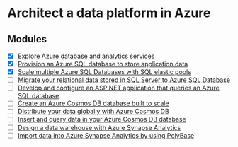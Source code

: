 # Architect a data platform in Azure


## Modules

- [x] [Explore Azure database and analytics services](https://docs.microsoft.com/en-us/learn/modules/azure-database-fundamentals/)
- [x] [Provision an Azure SQL database to store application data](https://docs.microsoft.com/en-us/learn/modules/provision-azure-sql-db/)
- [x] [Scale multiple Azure SQL Databases with SQL elastic pools](https://docs.microsoft.com/en-us/learn/modules/scale-sql-databases-elastic-pools/)
- [ ] [Migrate your relational data stored in SQL Server to Azure SQL Database](https://docs.microsoft.com/en-us/learn/modules/migrate-sql-server-relational-data/)
- [ ] [Develop and configure an ASP.NET application that queries an Azure SQL database](https://docs.microsoft.com/en-us/learn/modules/develop-app-that-queries-azure-sql/)
- [ ] [Create an Azure Cosmos DB database built to scale](https://docs.microsoft.com/en-us/learn/modules/create-cosmos-db-for-scale/)
- [ ] [Distribute your data globally with Azure Cosmos DB](https://docs.microsoft.com/en-us/learn/modules/distribute-data-globally-with-cosmos-db/)
- [ ] [Insert and query data in your Azure Cosmos DB database](https://docs.microsoft.com/en-us/learn/modules/access-data-with-cosmos-db-and-sql-api/)
- [ ] [Design a data warehouse with Azure Synapse Analytics](https://docs.microsoft.com/en-us/learn/modules/design-azure-sql-data-warehouse/)
- [ ] [Import data into Azure Synapse Analytics by using PolyBase](https://docs.microsoft.com/en-us/learn/modules/import-data-into-asdw-with-polybase/)
